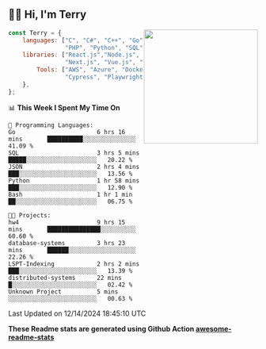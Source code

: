 <h2>👋🏻 Hi, I'm Terry</h2>

<img align='right' src="https://media.giphy.com/media/fkZukR450RQ1qnGaq9/giphy.gif" width="230">

```javascript
const Terry = {
    languages: ["C", "C#", "C++", "Go", "Java", "Javascript",
                "PHP", "Python", "SQL", "Typescript"],
    libraries: ["React.js","Node.js", ".Net", "Express.js",
                "Next.js", "Vue.js", "Astro.js", "CUDA"],
        Tools: ["AWS", "Azure", "Docker🐳", "Git", "Figma",
                "Cypress", "Playwright", "Postman", "Jira"],
    },
};
```
<!--START_SECTION:waka-->
📊 **This Week I Spent My Time On** 

```text
💬 Programming Languages: 
Go                       6 hrs 16 mins       ██████████░░░░░░░░░░░░░░░   41.09 % 
SQL                      3 hrs 5 mins        █████░░░░░░░░░░░░░░░░░░░░   20.22 % 
JSON                     2 hrs 4 mins        ███░░░░░░░░░░░░░░░░░░░░░░   13.56 % 
Python                   1 hr 58 mins        ███░░░░░░░░░░░░░░░░░░░░░░   12.90 % 
Bash                     1 hr 1 min          ██░░░░░░░░░░░░░░░░░░░░░░░   06.75 % 

🐱‍💻 Projects: 
hw4                      9 hrs 15 mins       ███████████████░░░░░░░░░░   60.60 % 
database-systems         3 hrs 23 mins       ██████░░░░░░░░░░░░░░░░░░░   22.26 % 
LSPT-Indexing            2 hrs 2 mins        ███░░░░░░░░░░░░░░░░░░░░░░   13.39 % 
distributed-systems      22 mins             █░░░░░░░░░░░░░░░░░░░░░░░░   02.42 % 
Unknown Project          5 mins              ░░░░░░░░░░░░░░░░░░░░░░░░░   00.63 % 
```


 Last Updated on 12/14/2024 18:45:10 UTC
<!--END_SECTION:waka-->

**These Readme stats are generated using Github Action [awesome-readme-stats](https://github.com/anmol098/waka-readme-stats)**
